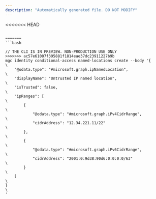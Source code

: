 ```yaml
---
description: "Automatically generated file. DO NOT MODIFY"
---
```


<<<<<<< HEAD
```cli

=======
```bash

// THE CLI IS IN PREVIEW. NON-PRODUCTION USE ONLY
>>>>>>> ac57e61007f395881f1814eae37dc23911227b9b
mgc identity conditional-access named-locations create --body '{\
    "@odata.type": "#microsoft.graph.ipNamedLocation",\
    "displayName": "Untrusted IP named location",\
    "isTrusted": false,\
    "ipRanges": [\
        {\
            "@odata.type": "#microsoft.graph.iPv4CidrRange",\
            "cidrAddress": "12.34.221.11/22"\
        },\
        {\
            "@odata.type": "#microsoft.graph.iPv6CidrRange",\
            "cidrAddress": "2001:0:9d38:90d6:0:0:0:0/63"\
        }\
    ]\
}\
'

```